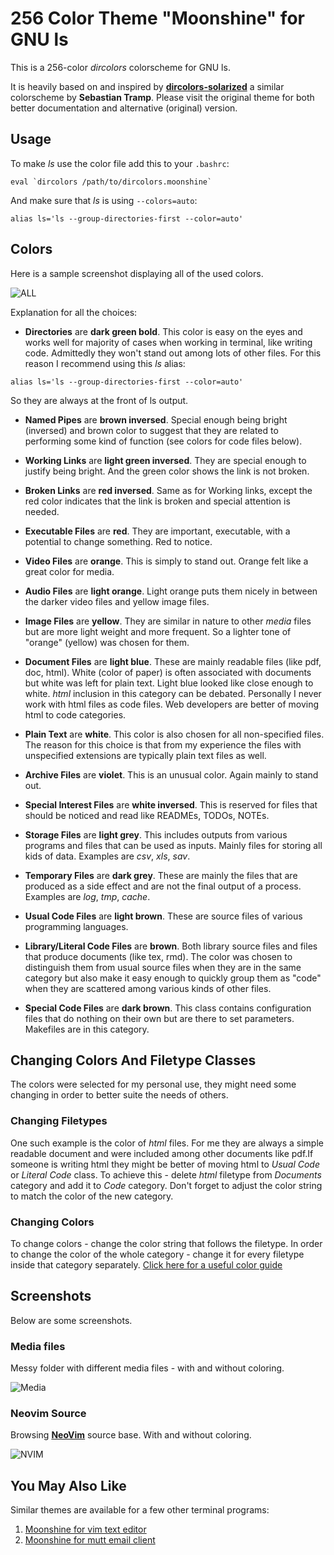 # 256 Color Theme "Moonshine" for GNU ls #

This is a 256-color *dircolors* colorscheme for GNU ls.

It is heavily based on and inspired by
**[dircolors-solarized](https://github.com/seebi/dircolors-solarized)**
a similar colorscheme by **Sebastian Tramp**. Please visit the original theme
for both better documentation and alternative (original) version.

## Usage ##

To make *ls* use the color file add this to your `.bashrc`:

    eval `dircolors /path/to/dircolors.moonshine`

And make sure that *ls* is using `--colors=auto`:

`alias ls='ls --group-directories-first --color=auto'`

## Colors ##

Here is a sample screenshot displaying all of the used colors.

![ALL](https://i.imgur.com/BgOIH8z.png)

Explanation for all the choices:

* **Directories** are **dark green bold**. This color is easy on the eyes and
works well for majority of cases when working in terminal, like writing code.
Admittedly they won't stand out among lots of other files. For this reason
I recommend using this *ls* alias:

`alias ls='ls --group-directories-first --color=auto'`

So they are always at the front of ls output.

* **Named Pipes** are **brown inversed**. Special enough being bright (inversed)
and brown color to suggest that they are related to performing some kind of
function (see colors for code files below).

* **Working Links** are **light green inversed**. They are special enough to
justify being bright. And the green color shows the link is not broken.

* **Broken Links** are **red inversed**. Same as for Working links, except the
red color indicates that the link is broken and special attention is needed.

* **Executable Files** are **red**. They are important, executable, with a
potential to change something. Red to notice.

* **Video Files** are **orange**. This is simply to stand out. Orange felt like
a great color for media.

* **Audio Files** are **light orange**. Light orange puts them nicely in between
the darker video files and yellow image files.

* **Image Files** are **yellow**. They are similar in nature to other *media*
files but are more light weight and more frequent. So a lighter tone of
"orange" (yellow) was chosen for them.

* **Document Files** are **light blue**. These are mainly readable files
(like pdf, doc, html). White (color of paper) is often associated with documents
but white was left for plain text. Light blue looked like close enough to white.
*html* inclusion in this category can be debated. Personally I never work with
html files as code files. Web developers are better of moving html to code
categories.

* **Plain Text** are **white**. This color is also chosen for all non-specified
files. The reason for this choice is that from my experience the files with
unspecified extensions are typically plain text files as well.

* **Archive Files** are **violet**. This is an unusual color. Again mainly to
stand out.

* **Special Interest Files** are **white inversed**. This is reserved for files
that should be noticed and read like READMEs, TODOs, NOTEs.

* **Storage Files** are **light grey**. This includes outputs from various
programs and files that can be used as inputs. Mainly files for storing all
kids of data. Examples are *csv*, *xls*, *sav*.

* **Temporary Files** are **dark grey**. These are mainly the files that are
produced as a side effect and are not the final output of a process. Examples
are *log*, *tmp*, *cache*.

* **Usual Code Files** are **light brown**. These are source files of various
programming languages.

* **Library/Literal Code Files** are **brown**. Both library source files
and files that produce documents (like tex, rmd). The color was chosen to
distinguish them from usual source files when they are in the same category but
also make it easy enough to quickly group them as "code" when they are scattered
among various kinds of other files.

* **Special Code Files** are **dark brown**. This class contains configuration
files that do nothing on their own but are there to set parameters. Makefiles
are in this category.


## Changing Colors And Filetype Classes ##

The colors were selected for my personal use, they might need some changing in
order to better suite the needs of others.

### Changing Filetypes ###

One such example is the color of *html* files. For me they are always a simple
readable document and were included among other documents like pdf.If someone
is writing html they might be better of moving html to *Usual Code* or
*Literal Code* class. To achieve this - delete *html* filetype from *Documents*
category and add it to *Code* category. Don't forget to adjust the color string
to match the color of the new category.

### Changing Colors ###

To change colors - change the color string that follows the filetype. In order
to change the color of the whole category - change it for every filetype inside
that category separately.
[Click here for a useful color guide](http://misc.flogisoft.com/bash/tip_colors_and_formatting)

## Screenshots ##

Below are some screenshots.

### Media files ###

Messy folder with different media files - with and without coloring.

![Media](https://i.imgur.com/qlQB4PG.png)

### Neovim Source ###

Browsing **[NeoVim](https://github.com/neovim/neovim)** source base. With and
without coloring.

![NVIM](https://i.sli.mg/Fk97KK.png)

## You May Also Like ##

Similar themes are available for a few other terminal programs:

1. [Moonshine for vim text editor](https://github.com/KKPMW/moonshine-vim)
2. [Moonshine for mutt email client](https://github.com/KKPMW/moonshine-mutt)


